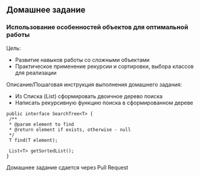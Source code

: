## Домашнее задание

### Использование особенностей объектов для оптимальной работы

Цель:

- Развитие навыков работы со сложными объектами
- Практическое применение рекурсии и сортировки, выбора классов для
реализации

Описание/Пошаговая инструкция выполнения домашнего задания:

- Из Списка (List) сформировать двоичное дерево поиска
- Написать рекурсивную функцию поиска в сформированном дереве

```
public interface SearchTree<T> {
 /**
 * @param element to find
 * @return element if exists, otherwise - null
 */
 T find(T element);

 List<T> getSortedList();
}
```

Домашнее задание сдается через Pull Request
